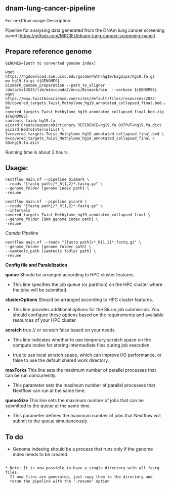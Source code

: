 ## dnam-lung-cancer-pipeline

For nextflow usage Description:

Pipeline for analysing data generated from the DNAm lung cancer screening panel (https://github.com/MRCIEU/dnam-lung-cancer-screening-panel).

## Prepare reference genome

```
GENOMES=[path to converted genome index]

wget https://hgdownload.soe.ucsc.edu/goldenPath/hg19/bigZips/hg19.fa.gz
mv hg19.fa.gz ${GENOMES}
bismark_genome_preparation --path_to_aligner /data/ms13525/lib/miniconda2/envs/Bismark/bin  --verbose ${GENOMES}
wget https://www.twistbioscience.com/sites/default/files/resources/2022-06/covered_targets_Twist_Methylome_hg19_annotated_collapsed_final.bed.zip
mv covered_targets_Twist_Methylome_hg19_annotated_collapsed_final.bed.zip ${GENOMES}
samtools faidx hg19.fa
picard CreateSequenceDictionary REFERENCE=hg19.fa OUTPUT=hg19.fa.dict
picard BedToIntervalList \
I=covered_targets_Twist_Methylome_hg19_annotated_collapsed_final.bed \
O=covered_targets_Twist_Methylome_hg19_annotated_collapsed_final \
SD=hg19.fa.dict

```
Running time is about 2 hours.

## Usage: 

```
nextflow main.nf --pipeline bismark \
--reads "[fastq path]/*_R{1,2}*.fastq.gz" \
--genome_folder [genome index path] \
-resume

nextflow main.nf --pipeline picard \
--reads "[fastq path]/*_R{1,2}*.fastq.gz" \
--intervals covered_targets_Twist_Methylome_hg19_annotated_collapsed_final \
--genome_folder [BWA genome index path] \
-resume 
```

*Camda Pipeline*

```
nextflow main.nf --reads "[fastq path]/*_R{1,2}*.fastq.gz" \ 
--genome_folder [genome folder path] \
--samtools_path [samtools fodler path] \
-resume
```
**Config file and Paralelization**

**queue** Should be arranged according to HPC cluster features.

 - This line specifies the job queue (or partition) on the HPC cluster where the jobs will be submitted.

**clusterOptions**  Should be arranged according to HPC cluster features.

 - This line provides additional options for the Slurm job submission. You should configure these options based on the requirements and available resources of your HPC cluster.

**scratch**  true  // or scratch false based on your needs.

 - This line indicates whether to use temporary scratch space on the compute nodes for storing intermediate files during job execution.
   
 - true to use local scratch space, which can improve I/O performance, or false to use the default shared work directory.
 
**maxForks**  This line sets the maximum number of parallel processes that can be run concurrently.

 - This parameter sets the maximum number of parallel processes that Nextflow can run at the same time.

**queueSize**  This line sets the maximum number of jobs that can be submitted to the queue at the same time.

 - This parameter defines the maximum number of jobs that Nextflow will submit to the queue simultaneously.

## To do

* Genome indexing should be a process that runs only if the genome index needs to be created.
```

* Note: It is now possible to have a single directory with all fastq files.
  If new files are generated, just copy them to the directory and
  rerun the pipeline with the '-resume' option
